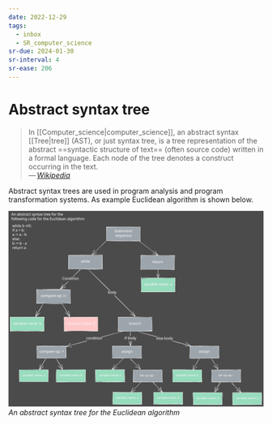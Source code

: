```yaml
---
date: 2022-12-29
tags:
  - inbox
  - SR_computer_science
sr-due: 2024-01-30
sr-interval: 4
sr-ease: 206
---
```


# Abstract syntax tree

> In [[Computer_science|computer_science]], an abstract syntax
> [[Tree|tree]] (AST), or just syntax tree, is a tree
> representation of the abstract ==syntactic structure of text== (often source
> code) written in a formal language. Each node of the tree denotes a construct
> occurring in the text.\
> — <cite>[Wikipedia](https://en.wikipedia.org/wiki/Abstract_syntax_tree)</cite>
<!--SR:!2024-01-26,1,230-->

Abstract syntax trees are used in program analysis and program
transformation systems. As example Euclidean algorithm is shown below.

![AST](img/AST.excalidraw.svg)
_An abstract syntax tree for the Euclidean algorithm_
